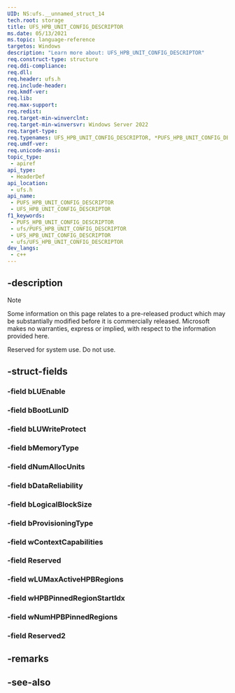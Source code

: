 ```yaml
---
UID: NS:ufs.__unnamed_struct_14
tech.root: storage
title: UFS_HPB_UNIT_CONFIG_DESCRIPTOR
ms.date: 05/13/2021
ms.topic: language-reference
targetos: Windows
description: "Learn more about: UFS_HPB_UNIT_CONFIG_DESCRIPTOR"
req.construct-type: structure
req.ddi-compliance: 
req.dll: 
req.header: ufs.h
req.include-header: 
req.kmdf-ver: 
req.lib: 
req.max-support: 
req.redist: 
req.target-min-winverclnt:
req.target-min-winversvr: Windows Server 2022
req.target-type: 
req.typenames: UFS_HPB_UNIT_CONFIG_DESCRIPTOR, *PUFS_HPB_UNIT_CONFIG_DESCRIPTOR
req.umdf-ver: 
req.unicode-ansi: 
topic_type:
 - apiref
api_type:
 - HeaderDef
api_location:
 - ufs.h
api_name:
 - PUFS_HPB_UNIT_CONFIG_DESCRIPTOR
 - UFS_HPB_UNIT_CONFIG_DESCRIPTOR
f1_keywords:
 - PUFS_HPB_UNIT_CONFIG_DESCRIPTOR
 - ufs/PUFS_HPB_UNIT_CONFIG_DESCRIPTOR
 - UFS_HPB_UNIT_CONFIG_DESCRIPTOR
 - ufs/UFS_HPB_UNIT_CONFIG_DESCRIPTOR
dev_langs:
 - c++
---
```


## -description

> [!NOTE]
> Some information on this page relates to a pre-released product which may be substantially modified before it is commercially released. Microsoft makes no warranties, express or implied, with respect to the information provided here.

Reserved for system use. Do not use.

## -struct-fields

### -field bLUEnable

### -field bBootLunID

### -field bLUWriteProtect

### -field bMemoryType

### -field dNumAllocUnits

### -field bDataReliability

### -field bLogicalBlockSize

### -field bProvisioningType

### -field wContextCapabilities

### -field Reserved

### -field wLUMaxActiveHPBRegions

### -field wHPBPinnedRegionStartIdx

### -field wNumHPBPinnedRegions

### -field Reserved2

## -remarks

## -see-also
